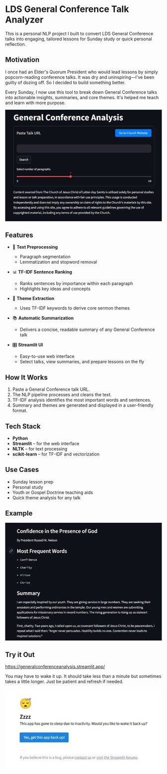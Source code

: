 # LDS General Conference Talk Analyzer

This is a personal NLP project I built to convert LDS General Conference talks into engaging, tailored lessons for Sunday study or quick personal reflection.

## Motivation

I once had an Elder's Quorum President who would lead lessons by simply popcorn-reading conference talks. It was dry and uninspiring—I've been guilty of dozing off. So I decided to build something better.

Every Sunday, I now use this tool to break down General Conference talks into actionable insights, summaries, and core themes. It's helped me teach and learn with more purpose.

![Certificate Distribution](images/ui.jpg)

## Features

- 📝 **Text Preprocessing**  
  - Paragraph segmentation  
  - Lemmatization and stopword removal

- 📊 **TF-IDF Sentence Ranking**  
  - Ranks sentences by importance within each paragraph  
  - Highlights key ideas and concepts

- 🧠 **Theme Extraction**  
  - Uses TF-IDF keywords to derive core sermon themes

- 📚 **Automatic Summarization**  
  - Delivers a concise, readable summary of any General Conference talk

- 🎛️ **Streamlit UI**  
  - Easy-to-use web interface  
  - Select talks, view summaries, and prepare lessons on the fly

## How It Works

1. Paste a General Conference talk URL.
2. The NLP pipeline processes and cleans the text.
3. TF-IDF analysis identifies the most important words and sentences.
4. Summary and themes are generated and displayed in a user-friendly format.

## Tech Stack

- **Python**
- **Streamlit** – for the web interface
- **NLTK** – for text processing
- **scikit-learn** – for TF-IDF and vectorization

## Use Cases

- Sunday lesson prep  
- Personal study  
- Youth or Gospel Doctrine teaching aids  
- Quick theme analysis for any talk

## Example

![Certificate Distribution](images/search.jpg)

## Try it Out

https://generalconferenceanalysis.streamlit.app/

You may have to wake it up. It should take less than a minute but sometimes takes a little longer. Just be patient and refresh if needed. 

![Certificate Distribution](images/sleepy.jpg)


